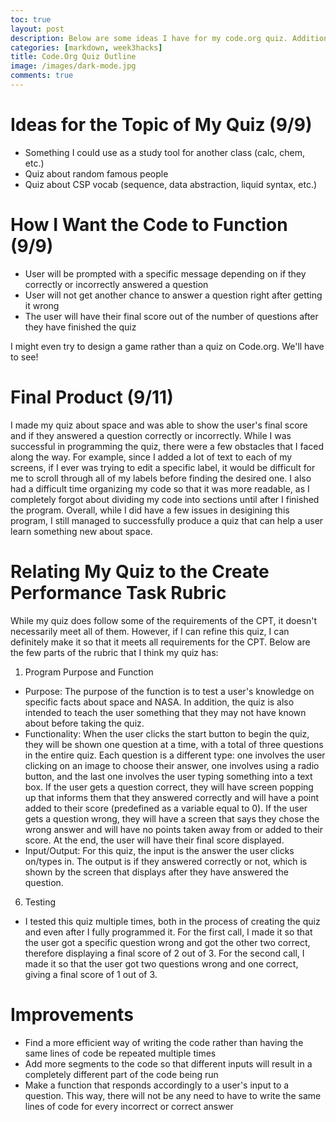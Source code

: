 ```yaml
---
toc: true
layout: post
description: Below are some ideas I have for my code.org quiz. Additionally, there is also a little overview of how the quiz does meet some of the rubric for the Create Performance Task part of the AP exam.
categories: [markdown, week3hacks]
title: Code.Org Quiz Outline
image: /images/dark-mode.jpg
comments: true
---
```


# Ideas for the Topic of My Quiz (9/9)

- Something I could use as a study tool for another class (calc, chem, etc.)
- Quiz about random famous people
- Quiz about CSP vocab (sequence, data abstraction, liquid syntax, etc.)

# How I Want the Code to Function (9/9)

- User will be prompted with a specific message depending on if they correctly or incorrectly answered a question
- User will not get another chance to answer a question right after getting it wrong
- The user will have their final score out of the number of questions after they have finished the quiz

I might even try to design a game rather than a quiz on Code.org. We'll have to see!

# Final Product (9/11)
I made my quiz about space and was able to show the user's final score and if they answered a question correctly or incorrectly. While I was successful in programming the quiz, there were a few obstacles that I faced along the way. For example, since I added a lot of text to each of my screens, if I ever was trying to edit a specific label, it would be difficult for me to scroll through all of my labels before finding the desired one. I also had a difficult time organizing my code so that it was more readable, as I completely forgot about dividing my code into sections until after I finished the program. Overall, while I did have a few issues in desigining this program, I still managed to successfully produce a quiz that can help a user learn something new about space.

# Relating My Quiz to the Create Performance Task Rubric

While my quiz does follow some of the requirements of the CPT, it doesn't necessarily meet all of them. However, if I can refine this quiz, I can definitely make it so that it meets all requirements for the CPT. Below are the few parts of the rubric that I think my quiz has:

1. Program Purpose and Function
-  Purpose: The purpose of the function is to test a user's knowledge on specific facts about space and NASA. In addition, the quiz is also intended to teach the user something that they may not have known about before taking the quiz.
- Functionality: When the user clicks the start button to begin the quiz, they will be shown one question at a time, with a total of three questions in the entire quiz. Each question is a different type: one involves the user clicking on an image to choose their answer, one involves using a radio button, and the last one involves the user typing something into a text box. If the user gets a question correct, they will have screen popping up that informs them that they answered correctly and will have a point added to their score (predefined as a variable equal to 0). If the user gets a question wrong, they will have a screen that says they chose the wrong answer and will have no points taken away from or added to their score. At the end, the user will have their final score displayed.
- Input/Output: For this quiz, the input is the answer the user clicks on/types in. The output is if they answered correctly or not, which is shown by the screen that displays after they have answered the question. 


6. Testing
- I tested this quiz multiple times, both in the process of creating the quiz and even after I fully programmed it. For the first call, I made it so that the user got a specific question wrong and got the other two correct, therefore displaying a final score of 2 out of 3. For the second call, I made it so that the user got two questions wrong and one correct, giving a final score of 1 out of 3. 

# Improvements
- Find a more efficient way of writing the code rather than having the same lines of code be repeated multiple times
- Add more segments to the code so that different inputs will result in a completely different part of the code being run
- Make a function that responds accordingly to a user's input to a question. This way, there will not be any need to have to write the same lines of code for every incorrect or correct answer



